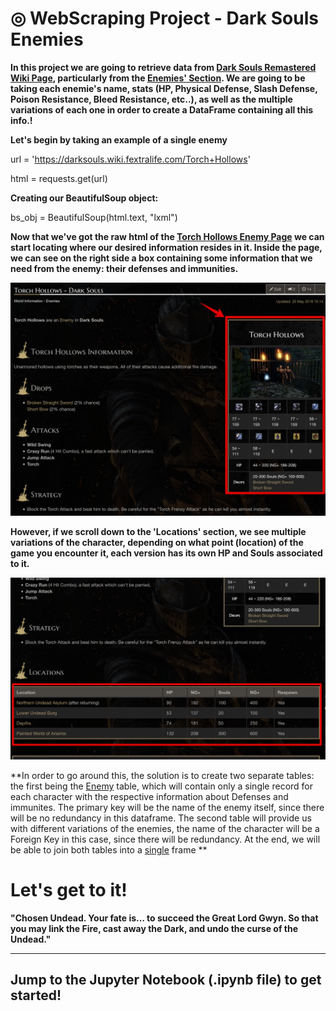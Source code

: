 # &#9678; WebScraping Project - Dark Souls Enemies

**In this project we are going to retrieve data from [Dark Souls Remastered Wiki Page](https://darksouls.wiki.fextralife.com/Dark+Souls+Wiki), particularly from the [Enemies' Section](https://darksouls.wiki.fextralife.com/Enemies). We are going to be taking each enemie's name, stats (HP, Physical Defense, Slash Defense, Poison Resistance, Bleed Resistance, etc..), as well as the multiple variations of each one in order to create a DataFrame containing all this info.!**

**Let's begin by taking an example of a single enemy**

url = 'https://darksouls.wiki.fextralife.com/Torch+Hollows'

html = requests.get(url)

**Creating our BeautifulSoup object:**

bs_obj = BeautifulSoup(html.text, "lxml")

**Now that we've got the raw html of the [Torch Hollows Enemy Page](https://darksouls.wiki.fextralife.com/Torch+Hollows) we can start locating where our desired information resides in it. Inside the page, we can see on the right side a box containing some information that we need from the enemy: their defenses and immunities.**

![infobox](./Images/infobox_TH.png)

**However, if we scroll down to the 'Locations' section, we see multiple variations of the character, depending on what point (location) of the game you encounter it, each version has its own HP and Souls associated to it.** 

![locations](./Images/locations_TH.png)

 **In order to go around this, the solution is to create two separate tables: the first being the <u>Enemy</u> table, which will contain only a single record for each character with the respective information about Defenses and immunites. The primary key will be the name of the enemy itself, since there will be no redundancy in this dataframe. The second table will provide us with different variations of the enemies, the name of the character will be a Foreign Key in this case, since there will be redundancy. At the end, we will be able to join both tables into a <u>single</u> frame **
 
 # Let's get to it!
 
 **"Chosen Undead. Your fate is… to succeed the Great Lord Gwyn. So that you may link the Fire, cast away the Dark, and undo the curse of the Undead."**
 _______
 ## Jump to the Jupyter Notebook (.ipynb file) to get started!
